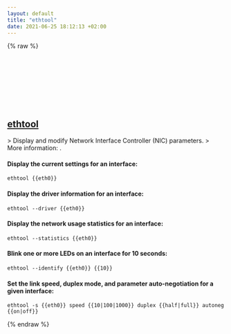 ```yaml
---
layout: default
title: "ethtool"
date: 2021-06-25 18:12:13 +02:00
---
```

{% raw %}
<h2 id="ethtool">
  <a href="/en/linux/ethtool.html">ethtool</a> <a href="#ethtool"><svg class="icon">
    <use href="/assets/images/unicode_sprite.svg#link" />
  </svg></a>
</h2>
> Display and modify Network Interface Controller (NIC) parameters.
> More information: <http://man7.org/linux/man-pages/man8/ethtool.8.html>.

#### Display the current settings for an interface:
```shell
ethtool {{eth0}}
```
#### Display the driver information for an interface:
```shell
ethtool --driver {{eth0}}
```
#### Display the network usage statistics for an interface:
```shell
ethtool --statistics {{eth0}}
```
#### Blink one or more LEDs on an interface for 10 seconds:
```shell
ethtool --identify {{eth0}} {{10}}
```
#### Set the link speed, duplex mode, and parameter auto-negotiation for a given interface:
```shell
ethtool -s {{eth0}} speed {{10|100|1000}} duplex {{half|full}} autoneg {{on|off}}
```
{% endraw %}